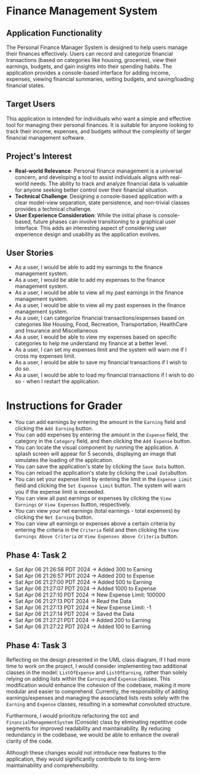 # Finance Management System

## Application Functionality ##

The Personal Finance Manager System is designed to 
help users manage their finances effectively. Users can 
record and categorize financial transactions (based on categories like housing,
groceries), view their earnings,  budgets, and gain insights into their spending 
habits. The application provides a console-based interface for adding income,
expenses, viewing financial summaries, setting budgets, and saving/loading 
financial states.

## Target Users ##

This application is intended for individuals who want a simple and 
effective tool for managing their personal finances. It is suitable 
for anyone looking to track their income, expenses, and budgets without 
the complexity of larger financial management software.

## Project's Interest

- **Real-world Relevance**: Personal finance management is a universal concern,
and developing a tool to assist individuals aligns with real-world needs.
The ability to track and analyze financial data is valuable for anyone 
seeking better control over their financial situation.
- **Technical Challenge**: Designing a console-based application with a clear 
model-view separation, state persistence, and non-trivial classes provides
a technical challenge.
- **User Experience Consideration**: While the initial phase is console-based,
future phases can involve transitioning to a graphical user interface. 
This adds an interesting aspect of considering user experience design 
and usability as the application evolves.

## User Stories ##

- As a user, I would be able to add my earnings to the finance management system.
- As a user, I would be able to add my expenses to the finance management system.
- As a user, I would be able to view all my past earnings in the finance management system.
- As a user, I would be able to view all my past expenses in the finance management system.
- As a user, I can categorize financial transactions/expenses  based on categories like
  Housing, Food, Recreation, Transportation, HealthCare and Insurance and Miscellaneous
- As a user, I would be able to view my expenses based on specific categories to help me understand 
my finance at a better level.
- As a user, I can set my expenses limit and the system will warn me if I cross
my expenses limit.
- As a user, I would be able to save my financial transactions if I wish to do so.
- As a user, I would be able to load my financial transactions if I wish to do so - when I restart the application.

# Instructions for Grader

- You can add earnings by entering the amount in the `Earning` field and clicking the `Add Earning` button.
- You can add expenses by entering the amount in the `Expense` field, the category in the `Category` field, 
and then clicking the `Add Expense` button.
- You can locate the visual component by running the application. A splash screen will appear for 5 seconds, 
displaying an image that simulates the loading of the application.
- You can save the application's state by clicking the `Save Data` button.
- You can reload the application's state by clicking the `Load Data`button.
- You can set your expense limit by entering the limit in the `Expense Limit` field and clicking the
`Set Expense Limit` button. The system will warn you if the expense limit is exceeded.
- You can view all past earnings or expenses by clicking the `View Earnings` or `View Expenses` button, respectively.
- You can view your net earnings (total earnings - total expenses) by clicking the `Net Earning` button.
- You can view all earnings or expenses above a certain criteria by entering the criteria in the `Criteria` field
and then clicking the `View Earnings Above Criteria` or `View Expenses Above Criteria` button.

## Phase 4: Task 2 ##

- Sat Apr 06 21:26:56 PDT 2024 -> Added 300 to Earning
- Sat Apr 06 21:26:57 PDT 2024 -> Added 200 to Expense
- Sat Apr 06 21:27:00 PDT 2024 -> Added 500 to Earning
- Sat Apr 06 21:27:07 PDT 2024 -> Added 1000 to Expense
- Sat Apr 06 21:27:10 PDT 2024 -> New Expense Limit: 100000
- Sat Apr 06 21:27:13 PDT 2024 -> Read the Data
- Sat Apr 06 21:27:13 PDT 2024 -> New Expense Limit: -1
- Sat Apr 06 21:27:14 PDT 2024 -> Saved the Data
- Sat Apr 06 21:27:21 PDT 2024 -> Added 200 to Earning
- Sat Apr 06 21:27:22 PDT 2024 -> Added 100 to Earning

## Phase 4: Task 3 ##
Reflecting on the design presented in the UML class diagram, if I had more time to work on the project, I would 
consider implementing two additional classes in the model: `ListOfExpense` and `ListOfEarning`, rather than
solely relying on adding lists within the `Earning` and `Expense` classes. This modification would enhance the 
cohesion of the  codebase, making it more modular and easier to comprehend. Currently, the responsibility of 
adding earnings/expenses and managing the associated lists rests solely with the `Earning` and `Expense` classes, 
resulting in a somewhat convoluted structure.

Furthermore, I would prioritize refactoring the `GUI` and `FinancialManagementSystem` (Console) class by eliminating
repetitive code segments for improved readability and maintainability. By reducing redundancy 
in the codebase, we would be able to enhance the overall clarity of the code.

Although these changes would not introduce new features to the application, they 
would significantly contribute to its long-term maintainability and comprehensibility.